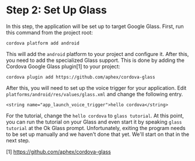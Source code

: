 # Step 2: Set Up Glass

In this step, the application will be set up to target Google Glass.
First, run this command from the project root:

    cordova platform add android

This will add the `android` platform to your project and configure it. After
this, you need to add the specialized Glass support.  This is done by adding
the Cordova Google Glass plugin[1] to your project:

    cordova plugin add https://github.com/aphex/cordova-glass

After this, you will need to set up the voice trigger for your application.
Edit `platforms/android/res/values/glass.xml` and change the following entry.

    <string name="app_launch_voice_trigger">hello cordova</string>

For the tutorial, change the `hello cordova` to `glass tutorial`.  At this
point, you can run the tutorial on your Glass and even start it by speaking
`glass tutorial` at the Ok Glass prompt.  Unfortunately, exiting the program
needs to be set up manually and we haven't done that yet.  We'll start on
that in the next step.

[1] https://github.com/aphex/cordova-glass
